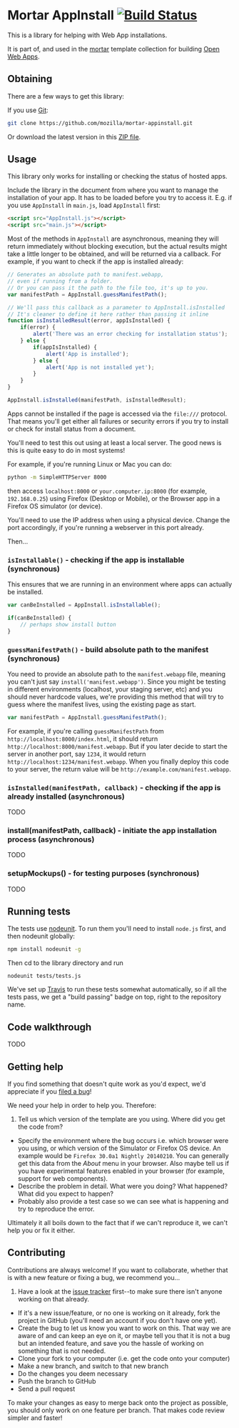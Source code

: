 # Mortar AppInstall [![Build Status](https://travis-ci.org/sole/mortar-appinstall.svg?branch=master)](https://travis-ci.org/sole/mortar-appinstall)

This is a library for helping with Web App installations.

It is part of, and used in the [mortar](https://github.com/mozilla/mortar/) template collection for building [Open Web Apps](https://developer.mozilla.org/en-US/Apps).

## Obtaining

There are a few ways to get this library:

If you use [Git](http://www.git-scm.com/):

````bash
git clone https://github.com/mozilla/mortar-appinstall.git
````

Or download the latest version in this [ZIP file](https://github.com/mozilla/mortar-appinstall/archive/master.zip).


## Usage

This library only works for installing or checking the status of hosted apps.

Include the library in the document from where you want to manage the installation of your app. It has to be loaded before you try to access it. E.g. if you use `AppInstall` in `main.js`, load `AppInstall` first:

````html
<script src="AppInstall.js"></script>
<script src="main.js"></script>
````

Most of the methods in `AppInstall` are asynchronous, meaning they will return immediately without blocking execution, but the actual results might take a little longer to be obtained, and will be returned via a callback. For example, if you want to check if the app is installed already:

````javascript
// Generates an absolute path to manifest.webapp,
// even if running from a folder.
// Or you can pass it the path to the file too, it's up to you.
var manifestPath = AppInstall.guessManifestPath(); 

// We'll pass this callback as a parameter to AppInstall.isInstalled
// It's cleaner to define it here rather than passing it inline
function isInstalledResult(error, appIsInstalled) {
	if(error) {
		alert('There was an error checking for installation status');
	} else {
		if(appIsInstalled) {
			alert('App is installed');
		} else {
			alert('App is not installed yet');
		}
	}
}

AppInstall.isInstalled(manifestPath, isInstalledResult);
````

Apps cannot be installed if the page is accessed via the `file:///` protocol. That means you'll get either all failures or security errors if you try to install or check for install status from a document.

You'll need to test this out using at least a local server. The good news is this is quite easy to do in most systems!

For example, if you're running Linux or Mac you can do:

````bash
python -m SimpleHTTPServer 8000
````

then access `localhost:8000` or `your.computer.ip:8000` (for example, `192.168.0.25`) using Firefox (Desktop or Mobile), or the Browser app in a Firefox OS simulator (or device).

You'll need to use the IP address when using a physical device. Change the port accordingly, if you're running a webserver in this port already.

Then...

### `isInstallable()` - checking if the app is installable (synchronous)

This ensures that we are running in an environment where apps can actually be installed.

````javascript
var canBeInstalled = AppInstall.isInstallable();

if(canBeInstalled) {
	// perhaps show install button
}
````

### `guessManifestPath()` - build absolute path to the manifest (synchronous)

You need to provide an absolute path to the `manifest.webapp` file, meaning you can't just say `install('manifest.webapp')`. Since you might be testing in different environments (localhost, your staging server, etc) and you should never hardcode values, we're providing this method that will try to guess where the manifest lives, using the existing page as start.

````javascript
var manifestPath = AppInstall.guessManifestPath();
````

For example, if you're calling `guessManifestPath` from `http://localhost:8000/index.html`, it should return `http://localhost:8000/manifest.webapp`. But if you later decide to start the server in another port, say `1234`, it would return `http://localhost:1234/manifest.webapp`. When you finally deploy this code to your server, the return value will be `http://example.com/manifest.webapp`.

### `isInstalled(manifestPath, callback)` - checking if the app is already installed (asynchronous)

TODO

### install(manifestPath, callback) - initiate the app installation process (asynchronous)

TODO

### setupMockups() - for testing purposes (synchronous)

TODO


## Running tests

The tests use [nodeunit](https://github.com/caolan/nodeunit). To run them you'll need to install `node.js` first, and then nodeunit globally:

````bash
npm install nodeunit -g
````

Then cd to the library directory and run

````
nodeunit tests/tests.js
````

We've set up [Travis](https://travis-ci.org/sole/mortar-appinstall) to run these tests somewhat automatically, so if all the tests pass, we get a "build passing" badge on top, right to the repository name.

## Code walkthrough

TODO

## Getting help

If you find something that doesn't quite work as you'd expect, we'd appreciate if you [filed a bug](https://github.com/mozilla/mortar-appinstall/issues)!

We need your help in order to help you. Therefore:

1. Tell us which version of the template are you using. Where did you get the code from?
* Specify the environment where the bug occurs i.e. which browser were you using, or which version of the Simulator or Firefox OS device. An example would be `Firefox 30.0a1 Nightly 20140210`. You can generally get this data from the *About* menu in your browser. Also maybe tell us if you have experimental features enabled in your browser (for example, support for web components).
* Describe the problem in detail. What were you doing? What happened? What did you expect to happen?
* Probably also provide a test case so we can see what is happening and try to reproduce the error.

Ultimately it all boils down to the fact that if we can't reproduce it, we can't help you or fix it either.

## Contributing

Contributions are always welcome! If you want to collaborate, whether that is with a new feature or fixing a bug, we recommend you...

1. Have a look at the [issue tracker](https://github.com/mozilla/mortar-appinstall/issues) first--to make sure there isn't anyone working on that already.
* If it's a new issue/feature, or no one is working on it already, fork the project in GitHub (you'll need an account if you don't have one yet).
* Create the bug to let us know you want to work on this. That way we are aware of and can keep an eye on it, or maybe tell you that it is not a bug but an intended feature, and save you the hassle of working on something that is not needed.
* Clone your fork to your computer (i.e. get the code onto your computer)
* Make a new branch, and switch to that new branch
* Do the changes you deem necessary
* Push the branch to GitHub
* Send a pull request

To make your changes as easy to merge back onto the project as possible, you should only work on one feature per branch. That makes code review simpler and faster!

